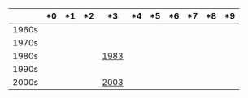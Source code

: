 |       | *0 | *1 | *2 | *3 | *4 | *5 | *6 | *7 | *8 | *9 |
|-------|----|----|----|----|----|----|----|----|----|----|
| 1960s |  |  |  |  |  |  |  |  |  |  |
| 1970s |  |  |  |  |  |  |  |  |  |  |
| 1980s |  |  |  | [1983](/years/1983.md) |  |  |  |  |  |  |
| 1990s |  |  |  |  |  |  |  |  |  |  |
| 2000s |  |  |  | [2003](/years/2003.md) |  |  |  |  |  |  |
